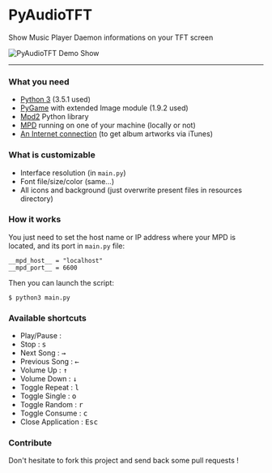 # PyAudioTFT
Show Music Player Daemon informations on your TFT screen


![PyAudioTFT Demo Show](http://i.imgur.com/zGYXt6k.png)

---
### What you need
- [Python 3](https://www.python.org/downloads/) (3.5.1 used)
- [PyGame](http://www.pygame.org/download.shtml) with extended Image module (1.9.2 used)
- [Mpd2](https://pypi.python.org/pypi/python-mpd2) Python library
- [MPD](http://www.musicpd.org/download.html) running on one of your machine (locally or not)
- [An Internet connection](https://www.youtube.com/watch?v=dQw4w9WgXcQ) (to get album artworks via iTunes)

### What is customizable
- Interface resolution (in `main.py`)
- Font file/size/color (same...)
- All icons and background (just overwrite present files in resources directory)

### How it works
You just need to set the host name or IP address where your MPD is located, and its port in `main.py` file:
```
__mpd_host__ = "localhost"
__mpd_port__ = 6600
```
Then you can launch the script:
```
$ python3 main.py
```

### Available shortcuts
- Play/Pause : <kbd>&nbsp;&nbsp;&nbsp;&nbsp;&nbsp;&nbsp;&nbsp;&nbsp;</kbd>
- Stop : <kbd>s</kbd>
- Next Song : <kbd>→</kbd>
- Previous Song : <kbd>←</kbd>
- Volume Up : <kbd>↑</kbd>
- Volume Down : <kbd>↓</kbd>
- Toggle Repeat : <kbd>l</kbd>
- Toggle Single : <kbd>o</kbd>
- Toggle Random : <kbd>r</kbd>
- Toggle Consume : <kbd>c</kbd>
- Close Application : <kbd>Esc</kbd>

### Contribute
Don't hesitate to fork this project and send back some pull requests !
